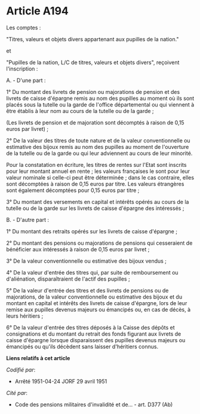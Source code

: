 # Article A194

Les comptes :

"Titres, valeurs et objets divers appartenant aux pupilles de la nation."

et

"Pupilles de la nation, L/C de titres, valeurs et objets divers", reçoivent l'inscription :

A. - D'une part :

1° Du montant des livrets de pension ou majorations de pension et des livrets de caisse d'épargne remis au nom des pupilles
au moment où ils sont placés sous la tutelle ou la garde de l'office départemental ou qui viennent à être établis à leur nom
au cours de la tutelle ou de la garde ;

(Les livrets de pension et de majoration sont décomptés à raison de 0,15 euros par livret) ;

2° De la valeur des titres de toute nature et de la valeur conventionnelle ou estimative des bijoux remis au nom des pupilles
au moment de l'ouverture de la tutelle ou de la garde ou qui leur adviennent au cours de leur minorité.

Pour la constatation en écriture, les titres de rentes sur l'Etat sont inscrits pour leur montant annuel en rente ; les
valeurs françaises le sont pour leur valeur nominale si celle-ci peut être déterminée ; dans le cas contraire, elles sont
décomptées à raison de 0,15 euros par titre. Les valeurs étrangères sont également décomptées pour 0,15 euros par titre ;

3° Du montant des versements en capital et intérêts opérés au cours de la tutelle ou de la garde sur les livrets de caisse
d'épargne des intéressés ;

B. - D'autre part :

1° Du montant des retraits opérés sur les livrets de caisse d'épargne ;

2° Du montant des pensions ou majorations de pensions qui cesseraient de bénéficier aux intéressés à raison de 0,15 euros par
livret ;

3° De la valeur conventionnelle ou estimative des bijoux vendus ;

4° De la valeur d'entrée des titres qui, par suite de remboursement ou d'aliénation, disparaîtraient de l'actif des
pupilles ;

5° De la valeur d'entrée des titres et des livrets de pensions ou de majorations, de la valeur conventionnelle ou estimative
des bijoux et du montant en capital et intérêts des livrets de caisse d'épargne, lors de leur remise aux pupilles devenus
majeurs ou émancipés ou, en cas de décès, à leurs héritiers ;

6° De la valeur d'entrée des titres déposés à la Caisse des dépôts et consignations et du montant du retrait des fonds
figurant aux livrets de caisse d'épargne lorsque disparaissent des pupilles devenus majeurs ou émancipés ou qu'ils décèdent
sans laisser d'héritiers connus.

**Liens relatifs à cet article**

_Codifié par_:

  - Arrêté 1951-04-24 JORF 29 avril 1951

_Cité par_:

  - Code des pensions militaires d'invalidité et de... - art. D377 (Ab)
